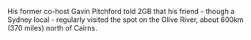 His former co-host Gavin Pitchford told 2GB that his friend - though a Sydney local - regularly visited the spot on the Olive River, about 600km (370 miles) north of Cairns.

